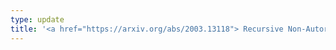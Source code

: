 ```yaml
---
type: update
title: '<a href="https://arxiv.org/abs/2003.13118"> Recursive Non-Autoregressive Graph-to-Graph Transformer for Dependency Parsing with Iterative Refinement</a> has been accepted to Transactions of the Association for Computational Linguistics.'
---
```

